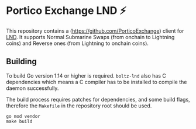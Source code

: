 # Portico Exchange LND ⚡️

This repository contains a (https://github.com/PorticoExchange) client for [LND](https://github.com/lightningnetwork/lnd). It supports Normal Submarine Swaps (from onchain to Lightning coins) and Reverse ones (from Lightning to onchain coins).

## Building

To build Go version 1.14 or higher is required. `boltz-lnd` also has C dependencies which means a C compiler has to be installed to compile the daemon successfully.

The build process requires patches for dependencies, and some build flags, therefore the `Makefile` in the repository root should be used. 

```
go mod vendor
make build
```
